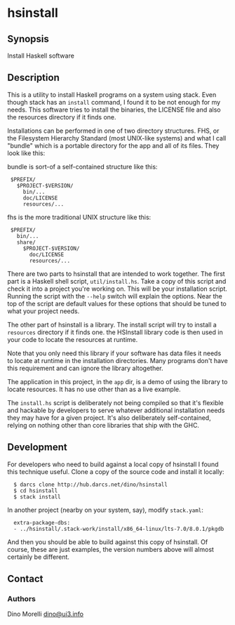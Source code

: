 # hsinstall


## Synopsis

Install Haskell software


## Description

This is a utility to install Haskell programs on a system using
stack. Even though stack has an `install` command, I found it to be
not enough for my needs. This software tries to install the binaries,
the LICENSE file and also the resources directory if it finds one.

Installations can be performed in one of two directory
structures. FHS, or the Filesystem Hierarchy Standard (most UNIX-like
systems) and what I call "bundle" which is a portable directory
for the app and all of its files. They look like this:

bundle is sort-of a self-contained structure like this:

     $PREFIX/
       $PROJECT-$VERSION/
         bin/...
         doc/LICENSE
         resources/...

fhs is the more traditional UNIX structure like this:

     $PREFIX/
       bin/...
       share/
         $PROJECT-$VERSION/
           doc/LICENSE
           resources/...

There are two parts to hsinstall that are intended to work 
together. The first part is a Haskell shell script,
`util/install.hs`. Take a copy of this script and check it into
a project you're working on. This will be your installation
script. Running the script with the `--help` switch will explain
the options. Near the top of the script are default values for
these options that should be tuned to what your project needs.

The other part of hsinstall is a library. The install script will try
to install a `resources` directory if it finds one. the HSInstall
library code is then used in your code to locate the resources
at runtime.

Note that you only need this library if your software has data files
it needs to locate at runtime in the installation directories. Many
programs don't have this requirement and can ignore the library
altogether.

The application in this project, in the `app` dir, is a demo of
using the library to locate resources. It has no use other than as
a live example.

The `install.hs` script is deliberately not being compiled so that
it's flexible and hackable by developers to serve whatever additional
installation needs they may have for a given project. It's also
deliberately self-contained, relying on nothing other than core
libraries that ship with the GHC.


## Development

For developers who need to build against a local copy of hsinstall
I found this technique useful. Clone a copy of the source code and
install it locally:

      $ darcs clone http://hub.darcs.net/dino/hsinstall
      $ cd hsinstall
      $ stack install

In another project (nearby on your system, say), modify `stack.yaml`:

      extra-package-dbs:
      - ../hsinstall/.stack-work/install/x86_64-linux/lts-7.0/8.0.1/pkgdb

And then you should be able to build against this copy of
hsinstall. Of course, these are just examples, the version numbers
above will almost certainly be different.


## Contact

### Authors

Dino Morelli <dino@ui3.info>
